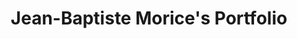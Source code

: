 ---
title     : "Jean-Baptiste Morice's Portfolio"
layout    : resume
permalink : /

# Top banner configuration
banner:
  background_default_color  : "#000"
  background_image_url      : "/assets/images/resume/sponza.png"
  background_image_filter   : "0.3"
  id_picture_url            : /assets/images/resume/id_picture.jpg
  hook_text                 : "Hi, I'm **Jean-Baptiste Morice** !"
  welcome_text              : |
    Welcome to my portfolio website.
  button_label              : "Learn more about me"
  button_url                : "#summary"

# Summary block configuration
summary :
#  title_text: "Intro"
  text : |
    Hello, my name is Jean-Baptiste Morice and I have recently graduated from [ESIR (École Supérieure d’Ingénieurs de Rennes)](https://esir.univ-rennes1.fr/en) as a **Software Engineer** specialized in **Computer Graphics** and **Digital Image Processing**.

    My main interests are **rendering** techniques (real-time and non real-time), **video game development**, **virtual reality** and **augmented reality**.

    I am currently looking for a job as a C++ developer on a project involving any of my main interests.

    [Download my resume](/resume){: .btn .btn--primary .btn--large}

# Work experiences
experiences :
-   company_name        : B<>COM
    company_location    : Cesson-Sévigné, France
    company_website_url : https://b-com.com/en
    company_logo_url    : /assets/images/resume/company_logo_bcom.png
    position            : Virtual Reality R&D Engineer Intern
    start_date          : March
    end_date            : September 2018
    short_summary       : |
        Studied interactions in virtual reality between synthetic 3D content (produced by a graphic designer) and content captured from reality (photogrammetry, 360° photos & videos, etc.). Development of demonstrators highlighting the technological barriers.
    detailed_summary    :
    timeline_icon_url   : /assets/images/resume/virtual-reality.png

-   company_name        : SOGITEC
    company_location    : Bruz, France
    company_website_url : http://www.sogitec.com
    company_logo_url    : /assets/images/resume/company_logo_sogitec.png
    position            : 3D Engine R&D Engineer Intern
    start_date          : June
    end_date            : September 2017
    short_summary       : |
        Evaluation of Vulkan as a replacement for OpenGL inside a 3D engine. Converted a subset of the engine and assessed the performance gain.
    detailed_summary    :
    timeline_icon_url   : /assets/images/resume/timeline_icon_fighter_jet.png

-   company_name        : FIT-SA
    company_location    : Rennes, France
    company_website_url : http://www.fitsa-group.com
    company_logo_url    : "/assets/images/resume/company_logo_fit.png"
    position            : IT Project Manager Intern
    start_date          : June
    end_date            : August 2016
    short_summary       : |
        Initiated and planned an improvement project for the company’s information system. Performed needs assessments and expressed functional specifications for the improvement of the current enterprise resource planning software and for the purchase of a future customer relationship
        management software.
    detailed_summary    :
    timeline_icon_url   : /assets/images/resume/timeline_icon_milk_bottle.png

-   company_name        : MPO France
    company_location    : Vilaines-La-Juhel, France
    company_website_url : https://www.mpo-international.com
    company_logo_url    : /assets/images/resume/company_logo_mpo.png
    position            : Software Developer Intern
    start_date          : April
    end_date            : August 2015
    short_summary       : |
        Functional analysis, design and development of a software interface between a desktop publishing workflow engine and a manufacturing execution system.
    detailed_summary    :
    timeline_icon_url   : /assets/images/resume/timeline_icon_vinyl_record.png

# Degrees
degrees :
-   degree             : Engineering Degree
    school_name        : École Supérieure d'Ingénieurs de Rennes (ESIR)
    school_website_url : https://esir.univ-rennes1.fr
    school_logo_url    : /assets/images/resume/school_logo_esir.png
    school_location    : Rennes, France
    start_date         : 2015
    end_date           : 2018
    summary            : |
        French engineering degree in computer science with a strong specialization in computer graphics and digital image processing.
        

        **Courses :** digital image processing, computer graphics (real-time rendering, raycasting, global illumination...), machine learning, computer vision, video
        compression

-   degree             : Two year technical degree
    school_name        : Institut Universitaire de Technologie de Laval
    school_website_url : http://www.iut-laval.univ-lemans.fr
    school_logo_url    : /assets/images/resume/school_logo_iut_laval.png
    school_location    : Laval, France
    start_date         : 2013
    end_date           : 2015
    summary            : |
        A two-year technical degree in computer science.
        
        
        **Courses :** information system analysis and development, programming, software
        engineering, database management, operating systems, network management

#Skills
skill_categories :
-   name             : Programming
    background_color : "#4B4B4C"
    text_color       :
    skills           :
    # -   name  : C
    #     icon  : devicon-c-plain
    -   name  : C++
        icon  : devicon-cplusplus-plain
    -   name  : C#
        icon  : devicon-csharp-plain
    -   name  : Java
        icon  : devicon-java-plain
    -   name  : Python
        icon  : devicon-python-plain
        image :

-   name             : Graphics Programming
    background_color : "#676767"
    text_color       :
    skills           :
    -   name  : Unity
        icon  : devicons devicons-unity_small
    -   name  : OpenGL & GLSL
        image : /assets/images/resume/opengl_logo.png
    -   name  : Vulkan
        image : /assets/images/resume/vulkan_logo.png

-   name             : Personal
    background_color : "#808080"
    text_color       :
    skills           :
    -   name  : Teamwork
    -   name  : Communication
    -   name  : Project Management
    -   name  : Agile Software Development

-   name             : Languages
    background_color : "#989898"
    text_color       :
    skills           :
    -   name  : ":fr: French"
    -   name  : ":gb: English"

contact :
  catchphrase        : "Do not hesitate to contact me !"
  mail_catchphrase   : "Send me an email at : "
  social_enabled     : true
  #social_catchphrase :

projects :
# -   name        : GRASP
#     url         : /projects/grasp
#     image_url   : /assets/images/resume/grasp_teaser.png
#     description : |
#         A small personal project I am currently working on. The goal is to build a C++ cross-platform application framework allowing to kickstart a small rendering application.
-   name        : Long Live The King
    url         : /projects/longlivetheking
    image_url   : /assets/images/resume/longlivetheking_teaser.png
    description : |
        This is a group project done at ESIR for our video games module.
-   name        : Advanced Rendering Module
    url         : /projects/advanced_rendering_module
    image_url   : /assets/images/resume/advanced_rendering_module_teaser.png
    description : |
        This is a group project done at ESIR for our Advanced Rendering module.
-   name        : Rendering Module
    url         : /projects/rendering_module
    image_url   : /assets/images/resume/rendering_module_teaser.png
    description : |
        This is a group project done at ESIR for our Rendering module.

attributions :
-   "Banner image from [Crytek Sponza scene rendered in Babylon.js](https://www.babylonjs.com/demos/sponza/)"
-   "VR HMD timeline icon made by [Freepik](http://www.freepik.com) from [Flaticon](www.flaticon.com) is licensed by [Creative Commons BY 3.0](http://creativecommons.org/licenses/by/3.0/)"
-   "Plane timeline icon made by [Dave Gandy](https://www.flaticon.com/authors/dave-gandy) from [Flaticon](www.flaticon.com) is licensed by [Creative Commons BY 3.0](http://creativecommons.org/licenses/by/3.0/)"
-   "Milk bottle timeline icon made by [Freepik](http://www.freepik.com) from [Flaticon](www.flaticon.com) is licensed by [Creative Commons BY 3.0](http://creativecommons.org/licenses/by/3.0/)"
-   "Vynil record timeline icon made by [Freepik](http://www.freepik.com) from [Flaticon](www.flaticon.com) is licensed by [Creative Commons BY 3.0](http://creativecommons.org/licenses/by/3.0/)"

# TODO: Maybe add these ?
# # Associations
# -   organization:
#     position:
#     startDate:
#     endDate:
#     summary:
#
# # Projects
# -   project:
#     role:
#     startDate:
#     endDate:
#     description: 
---
